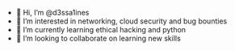 - 👋 Hi, I’m @d3ssa1ines
- 👀 I’m interested in networking, cloud security and bug bounties
- 🌱 I’m currently learning ethical hacking and python
- 💞️ I’m looking to collaborate on learning new skills
  

<!---
d3ssa1ines/d3ssa1ines is a ✨ special ✨ repository because its `README.md` (this file) appears on your GitHub profile.
You can click the Preview link to take a look at your changes.
--->
